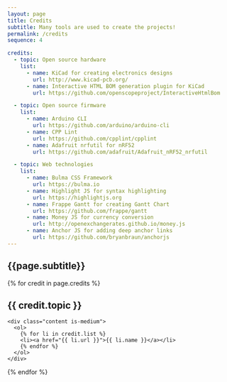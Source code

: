 ```yaml
---
layout: page
title: Credits
subtitle: Many tools are used to create the projects!
permalink: /credits
sequence: 4

credits:
  - topic: Open source hardware
    list:
      - name: KiCad for creating electronics designs
        url: http://www.kicad-pcb.org/
      - name: Interactive HTML BOM generation plugin for KiCad
        url: https://github.com/openscopeproject/InteractiveHtmlBom

  - topic: Open source firmware
    list:
      - name: Arduino CLI
        url: https://github.com/arduino/arduino-cli
      - name: CPP Lint
        url: https://github.com/cpplint/cpplint
      - name: Adafruit nrfutil for nRF52
        url: https://github.com/adafruit/Adafruit_nRF52_nrfutil

  - topic: Web technologies
    list:
      - name: Bulma CSS Framework
        url: https://bulma.io
      - name: Highlight JS for syntax highlighting
        url: https://highlightjs.org
      - name: Frappe Gantt for creating Gantt Chart
        url: https://github.com/frappe/gantt
      - name: Money JS for currency conversion
        url: http://openexchangerates.github.io/money.js
      - name: Anchor JS for adding deep anchor links
        url: https://github.com/bryanbraun/anchorjs
---
```


<h2 class="subtitle">{{page.subtitle}}</h2>

{% for credit in page.credits %}
<section class="section is-small">
  <div class="container">
    <h2 class="title is-1">{{ credit.topic }}</h2>

    <div class="content is-medium">
      <ol>
        {% for li in credit.list %}
        <li><a href="{{ li.url }}">{{ li.name }}</a></li>
        {% endfor %}
      </ol>
    </div>
  </div>
</section>
{% endfor %}
